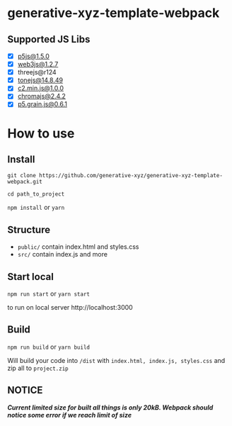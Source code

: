 # generative-xyz-template-webpack

## Supported JS Libs

- [x] p5js@1.5.0
- [x] web3js@1.2.7
- [x] threejs@r124
- [x] tonejs@14.8.49
- [x] c2.min.js@1.0.0
- [x] chromajs@2.4.2
- [x] p5.grain.js@0.6.1

# How to use

## Install

```git clone https://github.com/generative-xyz/generative-xyz-template-webpack.git```

```cd path_to_project```

```npm install``` or ```yarn```

## Structure

- ```public/```  contain index.html and styles.css
- ```src/``` contain index.js and more

## Start local

```npm run start``` or ```yarn start```

to run on local server http://localhost:3000

## Build

```npm run build``` or ```yarn build```

Will build your code into ```/dist``` with ```index.html, index.js, styles.css``` and zip all to ```project.zip```

## NOTICE

**_Current limited size for built all things is only 20kB. Webpack should notice some error if we reach limit of size_**

